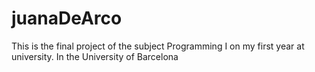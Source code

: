 # juanaDeArco
This is the final project of the subject Programming I on my first year at university. In the University of Barcelona
